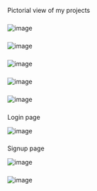 Pictorial view of my projects
###

![image](https://github.com/Rahul11255/mern-VotingApp/assets/89196318/3bace546-62cf-4104-8cbe-fbaa6bc7b11d)

###

![image](https://github.com/Rahul11255/mern-VotingApp/assets/89196318/37864dc1-f401-446c-8b90-556e3b6a5b1c)

###

![image](https://github.com/Rahul11255/mern-VotingApp/assets/89196318/2a4d6aae-9ca0-486a-a3c8-6e074b084c3b)


###

![image](https://github.com/Rahul11255/mern-VotingApp/assets/89196318/f2df8dca-ac85-4b03-a641-0846d639a0dd)

###

![image](https://github.com/Rahul11255/mern-VotingApp/assets/89196318/6768105a-b750-4846-837f-fb12813c63bf)

###
Login page

![image](https://github.com/Rahul11255/mern-VotingApp/assets/89196318/21af9cef-e25e-42c9-aa91-498e10e9033d)

###
Signup page

![image](https://github.com/Rahul11255/mern-VotingApp/assets/89196318/10783594-f659-4e6f-9e2c-5f8e2e391fca)

###
![image](https://github.com/Rahul11255/mern-VotingApp/assets/89196318/be48c07a-981f-470e-a4f4-574d64c7e8cf)




